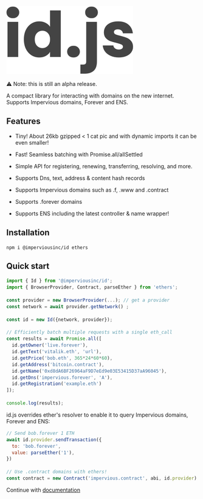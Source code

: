 
<img src="./test/id.js.svg">

⚠️ Note: this is still an alpha release.

A compact library for interacting with domains on the new internet. Supports Impervious domains, Forever and ENS.

## Features

- Tiny! About 26kb gzipped < 1 cat pic and with dynamic imports it can be even smaller!

- Fast! Seamless batching with Promise.all/allSettled

- Simple API for registering, renewing, transferring, resolving, and more.

- Supports Dns, text, address & content hash records

- Supports Impervious domains such as .f, .www and .contract

- Supports .forever domains

- Supports ENS including the latest controller & name wrapper!


## Installation

```shell
npm i @imperviousinc/id ethers
```

## Quick start

```js
import { Id } from '@imperviousinc/id';
import { BrowserProvider, Contract, parseEther } from 'ethers';

const provider = new BrowserProvider(...); // get a provider
const network = await provider.getNetwork() ;

const id = new Id({network, provider});

// Efficiently batch multiple requests with a single eth_call
const results = await Promise.all([
  id.getOwner('live.forever'),
  id.getText('vitalik.eth', 'url'),
  id.getPrice('bob.eth', 365*24*60*60),
  id.getAddress('bitcoin.contract'),
  id.getName('0xd8dA6BF26964aF9D7eEd9e03E53415D37aA96045'),
  id.getDns('impervious.forever', 'A'),
  id.getRegistration('example.eth')
]);

console.log(results);
```

id.js overrides ether's resolver to enable it to query Impervious domains, Forever and ENS:

```js
// Send bob.forever 1 ETH
await id.provider.sendTransaction({
  to: 'bob.forever',
  value: parseEther('1'),
})

// Use .contract domains with ethers!
const contract = new Contract('impervious.contract', abi, id.provider)
```

Continue with [documentation](https://idjs.io)
